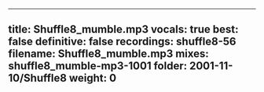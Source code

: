 
---
title: Shuffle8_mumble.mp3
vocals: true
best: false
definitive: false
recordings: shuffle8-56
filename: Shuffle8_mumble.mp3
mixes: shuffle8_mumble-mp3-1001
folder: 2001-11-10/Shuffle8
weight: 0
---
